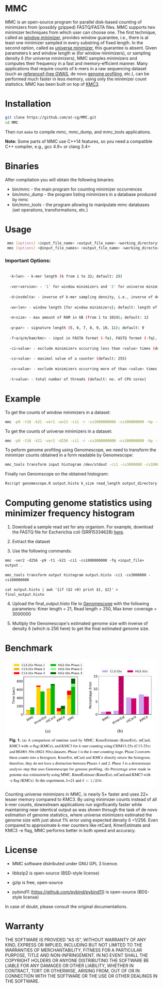 MMC
=
MMC is an open-source program for parallel disk-based counting of minimizers from (possibly gzipped) FASTQ/FASTA files. MMC supports two minimizer techniques from which user can choose one. The first technique, called as [window minimizer](https://doi.org/10.1093/bioinformatics/bth408), provides window guarantee, i.e., there is at least one minimizer sampled in every substring of fixed length. In the second option, called as [universe minimizer](https://doi.org/10.1016/j.cels.2021.08.009), this guarantee is absent. Given parameters k and window length w (for window minimizers), or sampling density δ (for universe minimizers),  MMC samples minimizers and computes their frequency in a fast and memory-efficient manner. Many applications that require counts of k-mers in a raw sequencing dataset (such as [referencef-free GWAS](https://github.com/atifrahman/HAWK), de novo [genome profiling](https://github.com/schatzlab/genomescope), etc.), can be performed much faster in less memory, using only the minimizer count statistics. MMC has been built on top of [KMC3](https://github.com/refresh-bio/KMC).


Installation
=
```sh
git clone https://github.com/at-cg/MMC.git
cd MMC
```
Then run ```make``` to compile mmc, mmc_dump, and mmc_tools applications.

**Note:** Some parts of MMC use C++14 features, so you need a compatible C++ compiler, e.g., gcc 4.9+ or clang 3.4+

Binaries
=
After compilation you will obtain the following binaries:
* bin/mmc - the main program for counting minimizer occurrences
* bin/mmc_dump - the program listing minimizers in a database produced by mmc
* bin/mmc_tools - the program allowing to manipulate mmc databases (set operations, transformations, etc.)

Usage
=

```sh
 mmc [options] <input_file_name> <output_file_name> <working_directory>
 mmc [options] <@input_file_names> <output_file_name> <working_directory>
```

### Important Options: 

```sh

  -k<len> - k-mer length (k from 1 to 32; default: 25)

  -ver<version> - '1' for window minimizers and '2' for universe minimizers.

  -d<invdelta> - inverse of k-mer sampling density, i.e., inverse of delta {for universe minimizers}; default: 5

  -wv<len> - window length {for window minimizers}; default: length of k-mer

  -m<size> - max amount of RAM in GB (from 1 to 1024); default: 12

  -p<par> - signature length (5, 6, 7, 8, 9, 10, 11); default: 9

  -f<a/q/m/bam/kmc> - input in FASTA format (-fa), FASTQ format (-fq), multi FASTA (-fm) or BAM (-fbam) or KMC(-fkmc); default: FASTQ

  -ci<value> - exclude minimizers occurring less than <value> times (default: 2)

  -cs<value> - maximal value of a counter (default: 255)

  -cx<value> - exclude minimizers occurring more of than <value> times (default: 1e9)

  -t<value> - total number of threads (default: no. of CPU cores)

```
 
Example
=
To get the counts of window minimizers in a dataset:

```sh
mmc -p9 -t16 -k21 -ver1 -wv21 -ci1 -r -cx1000000000 -cs100000000 -hp -fq -m64 @input.lst output output_directory
```

To get the counts of universe minimizers in a dataset:

```sh
mmc -p9 -t16 -k21 -ver2 -d256 -ci1 -r -cx1000000000 -cs100000000 -hp -fq -m64 @input.lst output output_directory
```

To peform genome profiling using Genomescope, we need to transform the minimizer counts obtained in a form readable by Genomescope:

```sh
mmc_tools transform input histogram /dev/stdout -ci1 -cx3000000 -cs100000000 | awk ‘{if ($2 >0) print $1, $2}’ > output.histo
```

Finally run Genomscope on the obtained histogram:

```sh
Rscript genomescope.R output.histo k_size read_length output_directory
```
Computing genome statistics using minimizer frequency histogram
=

1) Download a sample read set for any organism. For example, download the FASTQ file for Escherichia coli (SRR15334628) <a href="https://trace.ncbi.nlm.nih.gov/Traces/index.html?view=run_browser&acc=SRR15334628&display=download">here</a>.

2) Extract the dataset

3) Use the following commands:

```
mmc -ver2 -d256 -p9 -t1 -k21 -ci1 -cs1000000000 -fq <input_file> output .

mmc_tools transform output histogram output.histo -ci1 -cx3000000 -cs100000000

cat output.histo | awk '{if ($2 >0) print $1, $2}' > final_output.histo
```
4) Upload the final_output.histo file to <a href="http://qb.cshl.edu/genomescope/">Genomescope</a> with the following parameters:
Kmer length = 21, Read length = 250, Max kmer coverage =  3000000

5) Multiply the Genomescope's estimated genome size with inverse of density δ (which is 256 here) to get the final estimated genome size.

Benchmark
=
<img src="./benchmark/result.png" width="500">

Counting universe minimizers in MMC, is nearly 5× faster and uses 22× lesser memory compared to KMC3. By using minimizer counts instead of all k-mer counts, downstream applications run significantly faster while maintaining  near-identical output as was shown through the task of de novo estimation of genome statistics, where universe minimizers estimated the genome size with just about 1% error using expected density δ =1/256. Even compared to approximate k-mer counters like ntCard, KmerEstimate and KMC3 -e flag, MMC performs better in both speed and accuracy.

License
=
* MMC software distributed under GNU GPL 3 licence.

* libbzip2 is open-source (BSD-style license)

* gzip is free, open-source

* pybind11 (https://github.com/pybind/pybind11) is open-source (BDS-style license)

In case of doubt, please consult the original documentations.



Warranty
=
THE SOFTWARE IS PROVIDED "AS IS", WITHOUT WARRANTY OF ANY KIND, EXPRESS OR IMPLIED,
INCLUDING BUT NOT LIMITED TO THE WARRANTIES OF MERCHANTABILITY, FITNESS FOR A PARTICULAR PURPOSE,
TITLE AND NON-INFRINGEMENT. IN NO EVENT SHALL THE COPYRIGHT HOLDERS OR ANYONE DISTRIBUTING
THE SOFTWARE BE LIABLE FOR ANY DAMAGES OR OTHER LIABILITY, WHETHER IN CONTRACT, TORT OR OTHERWISE,
ARISING FROM, OUT OF OR IN CONNECTION WITH THE SOFTWARE OR THE USE OR OTHER DEALINGS IN THE SOFTWARE.

